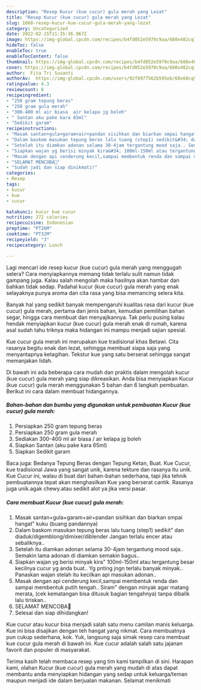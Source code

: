```yaml
---
description: "Resep Kucur (kue cucur) gula merah yang Lezat"
title: "Resep Kucur (kue cucur) gula merah yang Lezat"
slug: 1668-resep-kucur-kue-cucur-gula-merah-yang-lezat
category: Uncategorized
date: 2022-02-15T11:35:36.967Z
image: https://img-global.cpcdn.com/recipes/b4fd052e5970c9aa/680x482cq70/kucur-kue-cucur-gula-merah-foto-resep-utama.jpg
hideToc: false
enableToc: true
enableTocContent: false
thumbnail: https://img-global.cpcdn.com/recipes/b4fd052e5970c9aa/680x482cq70/kucur-kue-cucur-gula-merah-foto-resep-utama.jpg
cover: https://img-global.cpcdn.com/recipes/b4fd052e5970c9aa/680x482cq70/kucur-kue-cucur-gula-merah-foto-resep-utama.jpg
author:  Fita Tri Susanti
authorAv:  https://img-global.cpcdn.com/users/92f8977562b595eb/60x60cq50/avatar.jpg
ratingvalue: 4.3
reviewcount: 8
recipeingredient:
- "250 gram tepung beras"
- "250 gram gula merah"
- "300-400 ml air biasa  air kelapa jg boleh"
- " Santan aku pake kara 65ml"
- "Sedikit garam"
recipeinstructions:
- "Masak santan+gula+garam+air+pandan sisihkan dan biarkan smpai hangat&#34; kuku (buang pandannya)"
- "Dalam baskom masukan tepung beras lalu tuang (step1) sedikit&#34; dan diaduk/digemblong/dimixer/diblender Jangan terlalu encer atau sebaliknya.."
- "Setelah itu diamkan adonan selama 30-4jam tergantung mood saja.. Semakin lama adonan di diamkan semakin bagus.."
- "Siapkan wajan yg berisi minyak kira&#34; 100ml-150ml atau tergantung besar kecilnya cucur yg anda buat.. Yg pnting jngn terlalu banyak minyak.. Panaskan wajan stelah itu kecilkan api masukan adonan.."
- "Masak dengan api cenderung kecil,sampai membentuk renda dan sampai membentuk putih tengah.. Siram&#34; dengan minyak agar matang merata, (cek kematangan bisa ditusuk bagian tengahnya) tanpa dibalik lalu tiriskan.."
- "SELAMAT MENCOBA💸"
- "Sudah jadi dan siap dinikmati!"
categories:
- Resep
tags:
- kucur
- kue
- cucur

katakunci: kucur kue cucur 
nutrition: 272 calories
recipecuisine: Indonesian
preptime: "PT26M"
cooktime: "PT32M"
recipeyield: "3"
recipecategory: Lunch

---
```



Lagi mencari ide resep kucur (kue cucur) gula merah yang menggugah selera? Cara menyiapkannya memang tidak terlalu sulit namun tidak gampang juga. Kalau salah mengolah maka hasilnya akan hambar dan bahkan tidak sedap. Padahal kucur (kue cucur) gula merah yang enak selayaknya punya aroma dan cita rasa yang bisa memancing selera kita.


Banyak hal yang sedikit banyak mempengaruhi kualitas rasa dari kucur (kue cucur) gula merah, pertama dari jenis bahan, kemudian pemilihan bahan segar, hingga cara membuat dan menyajikannya. Tak perlu pusing kalau hendak menyiapkan kucur (kue cucur) gula merah enak di rumah, karena asal sudah tahu triknya maka hidangan ini mampu menjadi sajian spesial.

Kue cucur gula merah ini merupakan kue tradisional khas Betawi. Cita rasanya begitu enak dan lezat, sehingga membuat siapa saja yang menyantapnya ketagihan. Tekstur kue yang satu berserat sehingga sangat memanjakan lidah.


Di bawah ini ada beberapa cara mudah dan praktis dalam mengolah kucur (kue cucur) gula merah yang siap dikreasikan. Anda bisa menyiapkan Kucur (kue cucur) gula merah menggunakan 5 bahan dan 6 langkah pembuatan. Berikut ini cara dalam membuat hidangannya.

<!--inarticleads1-->

##### Bahan-bahan dan bumbu yang digunakan untuk pembuatan Kucur (kue cucur) gula merah:

1. Persiapkan 250 gram tepung beras
1. Persiapkan 250 gram gula merah
1. Sediakan 300-400 ml air biasa / air kelapa jg boleh
1. Siapkan  Santan (aku pake kara 65ml)
1. Siapkan Sedikit garam


Baca juga: Bedanya Tepung Beras dengan Tepung Ketan, Buat. Kue Cucur, kue tradisional Jawa yang sangat unik, karena tekture dan rasanya itu unik. Kue Cucur ini, walau di buat dari bahan-bahan sederhana, tapi jika tehnik pembuatannya tepat akan menghasilkan Kue yang berserat cantik. Rasanya juga unik.agak chewy.atau sedikit alot ya jika versi pasar. 

<!--inarticleads2-->

##### Cara membuat Kucur (kue cucur) gula merah:

1. Masak santan+gula+garam+air+pandan sisihkan dan biarkan smpai hangat&#34; kuku (buang pandannya)
1. Dalam baskom masukan tepung beras lalu tuang (step1) sedikit&#34; dan diaduk/digemblong/dimixer/diblender Jangan terlalu encer atau sebaliknya..
1. Setelah itu diamkan adonan selama 30-4jam tergantung mood saja.. Semakin lama adonan di diamkan semakin bagus..
1. Siapkan wajan yg berisi minyak kira&#34; 100ml-150ml atau tergantung besar kecilnya cucur yg anda buat.. Yg pnting jngn terlalu banyak minyak.. Panaskan wajan stelah itu kecilkan api masukan adonan..
1. Masak dengan api cenderung kecil,sampai membentuk renda dan sampai membentuk putih tengah.. Siram&#34; dengan minyak agar matang merata, (cek kematangan bisa ditusuk bagian tengahnya) tanpa dibalik lalu tiriskan..
1. SELAMAT MENCOBA💸
1. Selesai dan siap dihidangkan!

Kue cucur atau kucur bisa menjadi salah satu menu camilan manis keluarga. Kue ini bisa disajikan dengan teh hangat yang nikmat. Cara membuatnya pun cukup sederhana, kok. Yuk, langsung saja simak resep cara membuat kue cucur gula merah di bawah ini. Kue cucur adalah salah satu jajanan favorit dan populer di masyarakat. 

Terima kasih telah membaca resep yang tim kami tampilkan di sini. Harapan kami, olahan Kucur (kue cucur) gula merah yang mudah di atas dapat membantu anda menyiapkan hidangan yang sedap untuk keluarga/teman maupun menjadi ide dalam berjualan makanan. Selamat menikmati
